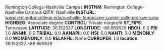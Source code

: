 
Remington College-Nashville Campus
**INSTNM**: Remington College-Nashville Campus 
**CITY**: Nashville 
**INSTURL**: www.remingtoncollege.edu/nashville-tennessee-career-colleges-overview 
**HIGHDEG**: Associate degree 
**CONTROL**: Private nonprofit 
**ST_FIPS**: Tennessee 
**LATITUDE**: 36.152337 
**LONGITUDE**: -86.665629 
**HBCU**: 0.0 
**PBI**: 1.0 
**ANNHI**: 0.0 
**TRIBAL**: 0.0 
**AANAPII**: 0.0 
**HSI**: 0.0 
**NANTI**: 0.0 
**MENONLY**: 0.0 
**WOMENONLY**: 0.0 
**RELAFFIL**: None 
**CURROPER**: 1.0 
**location**: 36.152337, -86.665629 
